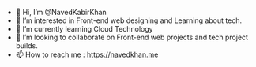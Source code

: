 - 👋 Hi, I’m @NavedKabirKhan
- 👀 I’m interested in Front-end web designing and Learning about tech.
- 🌱 I’m currently learning Cloud Technology
- 💞️ I’m looking to collaborate on Front-end web projects and tech project builds.
- 📫 How to reach me : https://navedkhan.me
<!---
NavedKabirKhan/NavedKabirKhan is a ✨ special ✨ repository because its `README.md` (this file) appears on your GitHub profile.
You can click the Preview link to take a look at your changes.
--->
